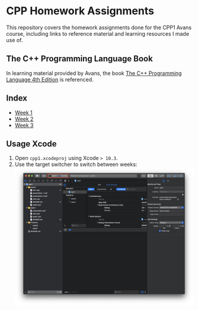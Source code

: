 # CPP Homework Assignments
This repository covers the homework assignments done for the CPP1 Avans course, including links to reference material and learning resources I made use of. 

## The C++ Programming Language Book
In learning material provided by Avans, the book [The C++ Programming Language 4th Edition](The%20C++%20Programming%20Language%204th%20Edition.pdf) is referenced. 

## Index
- [Week 1](week1)
- [Week 2](week2)
- [Week 3](week3)

## Usage Xcode
1. Open `cpp1.xcodeproj` using Xcode `> 10.3`.
2. Use the target switcher to switch between weeks: 
![target switching](target-switching.png)

